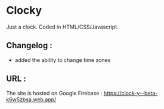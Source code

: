 # Clocky
Just a clock.
Coded in HTML/CSS/Javascript.

## Changelog :
- added the ability to change time zones

## URL :

The site is hosted on Google Firebase : https://clock-y--beta-k6w5zbsa.web.app/